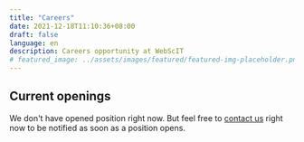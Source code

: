 ```yaml
---
title: "Careers"
date: 2021-12-18T11:10:36+08:00
draft: false
language: en
description: Careers opportunity at WebScIT
# featured_image: ../assets/images/featured/featured-img-placeholder.png
---
```


## Current openings

We don't have opened position right now. But feel free
to [contact us](/contact/) right now to be notified as soon as a
position opens.
